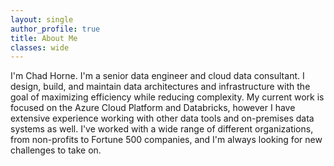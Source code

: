 ```yaml
---
layout: single
author_profile: true
title: About Me
classes: wide
---
```


I'm Chad Horne. I'm a senior data engineer and cloud data consultant. I design, build, and maintain data architectures and infrastructure with the goal of maximizing efficiency while reducing complexity. My current work is focused on the Azure Cloud Platform and Databricks, however I have extensive experience working with other data tools and on-premises data systems as well. I've worked with a wide range of different organizations, from non-profits to Fortune 500 companies, and I'm always looking for new challenges to take on.
